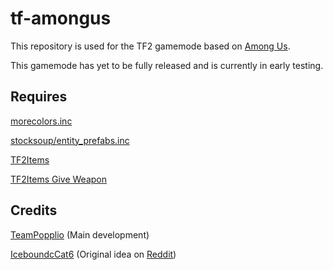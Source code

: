 # tf-amongus
This repository is used for the TF2 gamemode based on [Among Us](http://www.innersloth.com/gameAmongUs.php).

This gamemode has yet to be fully released and is currently in early testing.

## Requires
[morecolors.inc](https://forums.alliedmods.net/showthread.php?t=185016)

[stocksoup/entity_prefabs.inc](https://github.com/nosoop/stocksoup/blob/master/tf/entity_prefabs.inc)

[TF2Items](https://builds.limetech.io/?p=tf2items)

[TF2Items Give Weapon](https://forums.alliedmods.net/showthread.php?t=141962)

## Credits
[TeamPopplio](https://github.com/TeamPopplio/) (Main development)

[IceboundcCat6](https://www.reddit.com/user/IceboundCat6) (Original idea on [Reddit](https://www.reddit.com/r/tf2/comments/j7gznz/tf2_among_us_gamemode_idea/))